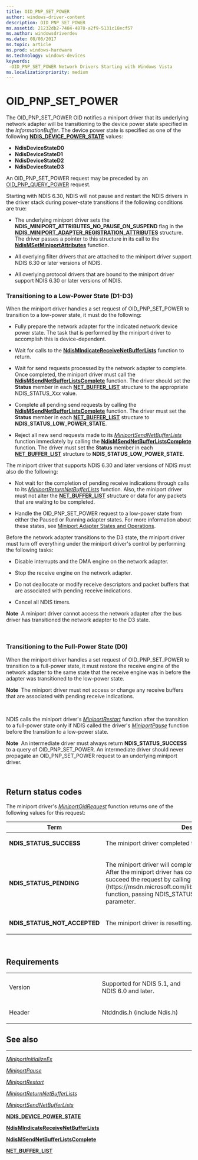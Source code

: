 ```yaml
---
title: OID_PNP_SET_POWER
author: windows-driver-content
description: OID_PNP_SET_POWER
ms.assetid: 21232db2-7484-4878-a2f9-5131c18ecf57
ms.author: windowsdriverdev
ms.date: 08/08/2017
ms.topic: article
ms.prod: windows-hardware
ms.technology: windows-devices
keywords: 
 -OID_PNP_SET_POWER Network Drivers Starting with Windows Vista
ms.localizationpriority: medium
---
```


# OID\_PNP\_SET\_POWER





The OID\_PNP\_SET\_POWER OID notifies a miniport driver that its underlying network adapter will be transitioning to the device power state specified in the *InformationBuffer*. The device power state is specified as one of the following [**NDIS\_DEVICE\_POWER\_STATE**](https://msdn.microsoft.com/library/windows/hardware/gg602135) values:

-   **NdisDeviceStateD0**
-   **NdisDeviceStateD1**
-   **NdisDeviceStateD2**
-   **NdisDeviceStateD3**

An OID\_PNP\_SET\_POWER request may be preceded by an [OID\_PNP\_QUERY\_POWER](oid-pnp-query-power.md) request.

Starting with NDIS 6.30, NDIS will not pause and restart the NDIS drivers in the driver stack during power-state transitions if the following conditions are true:

-   The underlying miniport driver sets the **NDIS\_MINIPORT\_ATTRIBUTES\_NO\_PAUSE\_ON\_SUSPEND** flag in the [**NDIS\_MINIPORT\_ADAPTER\_REGISTRATION\_ATTRIBUTES**](https://msdn.microsoft.com/library/windows/hardware/ff565934) structure. The driver passes a pointer to this structure in its call to the [**NdisMSetMiniportAttributes**](https://msdn.microsoft.com/library/windows/hardware/ff563672) function.

-   All overlying filter drivers that are attached to the miniport driver support NDIS 6.30 or later versions of NDIS.

-   All overlying protocol drivers that are bound to the miniport driver support NDIS 6.30 or later versions of NDIS.

### Transitioning to a Low-Power State (D1-D3)

When the miniport driver handles a set request of OID\_PNP\_SET\_POWER to transition to a low-power state, it must do the following:

-   Fully prepare the network adapter for the indicated network device power state. The task that is performed by the miniport driver to accomplish this is device-dependent.

-   Wait for calls to the [**NdisMIndicateReceiveNetBufferLists**](https://msdn.microsoft.com/library/windows/hardware/ff563598) function to return.

-   Wait for send requests processed by the network adapter to complete. Once completed, the miniport driver must call the [**NdisMSendNetBufferListsComplete**](https://msdn.microsoft.com/library/windows/hardware/ff563668) function. The driver should set the **Status** member in each [**NET\_BUFFER\_LIST**](https://msdn.microsoft.com/library/windows/hardware/ff568388) structure to the appropriate NDIS\_STATUS\_*Xxx* value.

-   Complete all pending send requests by calling the [**NdisMSendNetBufferListsComplete**](https://msdn.microsoft.com/library/windows/hardware/ff563668) function. The driver must set the **Status** member in each [**NET\_BUFFER\_LIST**](https://msdn.microsoft.com/library/windows/hardware/ff568388) structure to **NDIS\_STATUS\_LOW\_POWER\_STATE**.

-   Reject all new send requests made to its [*MiniportSendNetBufferLists*](https://msdn.microsoft.com/library/windows/hardware/ff559440) function immediately by calling the [**NdisMSendNetBufferListsComplete**](https://msdn.microsoft.com/library/windows/hardware/ff563668) function. The driver must set the **Status** member in each [**NET\_BUFFER\_LIST**](https://msdn.microsoft.com/library/windows/hardware/ff568388) structure to **NDIS\_STATUS\_LOW\_POWER\_STATE**.

The miniport driver that supports NDIS 6.30 and later versions of NDIS must also do the following:

-   Not wait for the completion of pending receive indications through calls to its [*MiniportReturnNetBufferLists*](https://msdn.microsoft.com/library/windows/hardware/ff559437) function. Also, the miniport driver must not alter the [**NET\_BUFFER\_LIST**](https://msdn.microsoft.com/library/windows/hardware/ff568388) structure or data for any packets that are waiting to be completed.

-   Handle the OID\_PNP\_SET\_POWER request to a low-power state from either the Paused or Running adapter states. For more information about these states, see [Miniport Adapter States and Operations](https://msdn.microsoft.com/library/windows/hardware/ff560490).

Before the network adapter transitions to the D3 state, the miniport driver must turn off everything under the miniport driver's control by performing the following tasks:

-   Disable interrupts and the DMA engine on the network adapter.

-   Stop the receive engine on the network adapter.

-   Do not deallocate or modify receive descriptors and packet buffers that are associated with pending receive indications.

-   Cancel all NDIS timers.

**Note**  A miniport driver cannot access the network adapter after the bus driver has transitioned the network adapter to the D3 state.

 

### Transitioning to the Full-Power State (D0)

When the miniport driver handles a set request of OID\_PNP\_SET\_POWER to transition to a full-power state, it must restore the receive engine of the network adapter to the same state that the receive engine was in before the adapter was transitioned to the low-power state.

**Note**  The miniport driver must not access or change any receive buffers that are associated with pending receive indications.

 

NDIS calls the miniport driver's [*MiniportRestart*](https://msdn.microsoft.com/library/windows/hardware/ff559435) function after the transition to a full-power state only if NDIS called the driver's [*MiniportPause*](https://msdn.microsoft.com/library/windows/hardware/ff559418) function before the transition to a low-power state.

**Note**  An intermediate driver must always return **NDIS\_STATUS\_SUCCESS** to a query of OID\_PNP\_SET\_POWER. An intermediate driver should never propagate an OID\_PNP\_SET\_POWER request to an underlying miniport driver.

 

## Return status codes


The miniport driver's [*MiniportOidRequest*](https://msdn.microsoft.com/library/windows/hardware/ff559416) function returns one of the following values for this request:

<table>
<colgroup>
<col width="50%" />
<col width="50%" />
</colgroup>
<thead>
<tr class="header">
<th>Term</th>
<th>Description</th>
</tr>
</thead>
<tbody>
<tr class="odd">
<td><p><strong>NDIS_STATUS_SUCCESS</strong></p></td>
<td><p>The miniport driver completed the request successfully.</p></td>
</tr>
<tr class="even">
<td><p><strong>NDIS_STATUS_PENDING</strong></p></td>
<td><p>The miniport driver will complete the request asynchronously. After the miniport driver has completed all processing, it must succeed the request by calling the [<strong>NdisMOidRequestComplete</strong>](https://msdn.microsoft.com/library/windows/hardware/ff563622) function, passing NDIS_STATUS_SUCCESS for the <em>Status</em> parameter.</p></td>
</tr>
<tr class="odd">
<td><p><strong>NDIS_STATUS_NOT_ACCEPTED</strong></p></td>
<td><p>The miniport driver is resetting.</p></td>
</tr>
</tbody>
</table>

 

Requirements
------------

<table>
<colgroup>
<col width="50%" />
<col width="50%" />
</colgroup>
<tbody>
<tr class="odd">
<td><p>Version</p></td>
<td><p>Supported for NDIS 5.1, and NDIS 6.0 and later.</p></td>
</tr>
<tr class="even">
<td><p>Header</p></td>
<td>Ntddndis.h (include Ndis.h)</td>
</tr>
</tbody>
</table>

## See also


****
[*MiniportInitializeEx*](https://msdn.microsoft.com/library/windows/hardware/ff559389)

[*MiniportPause*](https://msdn.microsoft.com/library/windows/hardware/ff559418)

[*MiniportRestart*](https://msdn.microsoft.com/library/windows/hardware/ff559435)

[*MiniportReturnNetBufferLists*](https://msdn.microsoft.com/library/windows/hardware/ff559437)

[*MiniportSendNetBufferLists*](https://msdn.microsoft.com/library/windows/hardware/ff559440)

[**NDIS\_DEVICE\_POWER\_STATE**](https://msdn.microsoft.com/library/windows/hardware/gg602135)

[**NdisMIndicateReceiveNetBufferLists**](https://msdn.microsoft.com/library/windows/hardware/ff563598)

[**NdisMSendNetBufferListsComplete**](https://msdn.microsoft.com/library/windows/hardware/ff563668)

[**NET\_BUFFER\_LIST**](https://msdn.microsoft.com/library/windows/hardware/ff568388)

 

 




